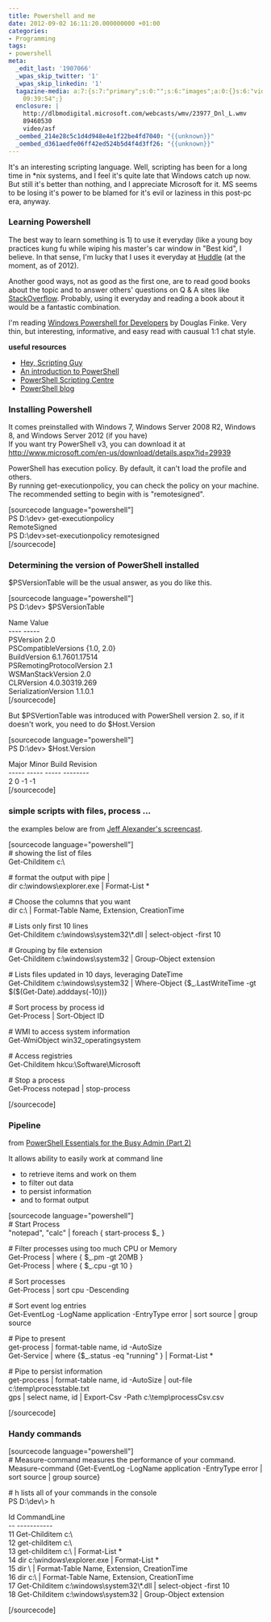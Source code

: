 ```yaml
---
title: Powershell and me
date: 2012-09-02 16:11:20.000000000 +01:00
categories:
- Programming
tags:
- powershell
meta:
  _edit_last: '1907066'
  _wpas_skip_twitter: '1'
  _wpas_skip_linkedin: '1'
  tagazine-media: a:7:{s:7:"primary";s:0:"";s:6:"images";a:0:{}s:6:"videos";a:0:{}s:11:"image_count";i:0;s:6:"author";s:7:"1907066";s:7:"blog_id";s:7:"1833431";s:9:"mod_stamp";s:19:"2012-09-05
    09:39:54";}
  enclosure: |
    http://dlbmodigital.microsoft.com/webcasts/wmv/23977_Dnl_L.wmv
    89460530
    video/asf
  _oembed_214e28c5c1d4d948e4e1f22be4fd7040: "{{unknown}}"
  _oembed_d361aedfe06ff42ed524b5d4f4d3ff26: "{{unknown}}"
---
```

<p>It's an interesting scripting language. Well, scripting has been for a long time in *nix systems, and I feel it's quite late that Windows catch up now. But still it's better than nothing, and I appreciate Microsoft for it. MS seems to be losing it's power to be blamed for it's evil or laziness in this post-pc era, anyway. </p>
<h3>Learning Powershell</h3>
<p>The best way to learn something is 1) to use it everyday (like a young boy practices kung fu while wiping his master's car window in "Best kid", I believe. In that sense, I'm lucky that I uses it everyday at <a href="http://www.huddle.com/">Huddle</a> (at the moment, as of 2012).</p>
<p>Another good ways, not as good as the first one, are to read good books about the topic and to answer others' questions on Q &amp; A sites like <a href="http://stackoverflow.com/questions/tagged/powershell">StackOverflow</a>. Probably, using it everyday and reading a book about it would be a fantastic combination.</p>
<p>I'm reading <a href="http://www.amazon.co.uk/gp/product/1449322700/ref=as_li_qf_sp_asin_il_tl?ie=UTF8&amp;camp=1634&amp;creative=6738&amp;creativeASIN=1449322700&amp;linkCode=as2&amp;tag=andchachacha-21">Windows Powershell for Developers</a> by Douglas Finke. Very thin, but interesting, informative, and easy read with causual 1:1 chat style.  </p>
<p><strong>useful resources</strong></p>
<ul>
<li><a href="http://blogs.technet.com/b/heyscriptingguy/">Hey, Scripting Guy</a></li>
<li><a href="http://technet.microsoft.com/en-us/video/screencast-windows-powershell-introduction.aspx">An introduction to PowerShell</a></li>
<li><a href="http://technet.microsoft.com/en-us/scriptcenter/bb410849.aspx">PowerShell Scripting Centre</a></li>
<li><a href="http://blogs.msdn.com/b/powershell/">PowerShell blog</a></li>
</ul>
<h3>Installing Powershell</h3>
<p>It comes preinstalled with Windows 7, Windows Server 2008 R2, Windows 8, and Windows Server 2012 (if you have)<br />
If you want try PowerShell v3, you can download it at <a href="http://www.microsoft.com/en-us/download/details.aspx?id=29939">http://www.microsoft.com/en-us/download/details.aspx?id=29939</a></p>
<p>PowerShell has execution policy. By default, it can't load the profile and others.<br />
By running get-executionpolicy, you can check the policy on your machine.<br />
The recommended setting to begin with is "remotesigned".</p>
<p>[sourcecode language="powershell"]<br />
PS D:\dev&gt; get-executionpolicy<br />
RemoteSigned<br />
PS D:\dev&gt;set-executionpolicy remotesigned<br />
[/sourcecode]</p>
<h3>Determining the version of PowerShell installed</h3>
<p>$PSVersionTable will be the usual answer, as you do like this.</p>
<p>[sourcecode language="powershell"]<br />
PS D:\dev&gt; $PSVersionTable</p>
<p>Name                           Value<br />
----                           -----<br />
PSVersion                      2.0<br />
PSCompatibleVersions           {1.0, 2.0}<br />
BuildVersion                   6.1.7601.17514<br />
PSRemotingProtocolVersion      2.1<br />
WSManStackVersion              2.0<br />
CLRVersion                     4.0.30319.269<br />
SerializationVersion           1.1.0.1<br />
[/sourcecode]</p>
<p>But $PSVertionTable was introduced with PowerShell version 2. so, if it doesn't work, you need to do $Host.Version</p>
<p>[sourcecode language="powershell"]<br />
PS D:\dev&gt; $Host.Version</p>
<p>Major  Minor  Build  Revision<br />
-----  -----  -----  --------<br />
2      0      -1     -1<br />
[/sourcecode]</p>
<h3>simple scripts with files, process ...</h3>
<p>the examples below are from <a href="http://technet.microsoft.com/en-us/video/screencast-windows-powershell-introduction.aspx">Jeff Alexander's screencast</a>.</p>
<p>[sourcecode language="powershell"]<br />
# showing the list of files<br />
Get-Childitem c:\</p>
<p># format the output with pipe |<br />
dir c:\windows\explorer.exe | Format-List *</p>
<p># Choose the columns that you want<br />
dir c:\ | Format-Table Name, Extension, CreationTime</p>
<p># Lists only first 10 lines<br />
Get-Childitem c:\windows\system32\*.dll | select-object -first 10</p>
<p># Grouping by file extension<br />
Get-Childitem c:\windows\system32 | Group-Object extension</p>
<p># Lists files updated in 10 days, leveraging DateTime<br />
Get-Childitem c:\windows\system32 | Where-Object {$_.LastWriteTime -gt $($(Get-Date).adddays(-10))}</p>
<p># Sort process by process id<br />
Get-Process | Sort-Object ID</p>
<p># WMI to access system information<br />
Get-WmiObject win32_operatingsystem</p>
<p># Access registries<br />
Get-Childitem hkcu:\Software\Microsoft</p>
<p># Stop a process<br />
Get-Process notepad | stop-process</p>
<p>[/sourcecode]</p>
<h3>Pipeline</h3>
<p>from <a href="http://dlbmodigital.microsoft.com/webcasts/wmv/23977_Dnl_L.wmv">PowerShell Essentials for the Busy Admin (Part 2)</a></p>
<p>It allows ability to easily work at command line</p>
<ul>
<li>to retrieve items and work on them</li>
<li>to filter out data</li>
<li>to persist information</li>
<li>and to format output</li>
</ul>
<p>[sourcecode language="powershell"]<br />
# Start Process<br />
&quot;notepad&quot;, &quot;calc&quot; | foreach { start-process $_ }</p>
<p># Filter processes using too much CPU or Memory<br />
Get-Process | where { $_.pm -gt 20MB }<br />
Get-Process | where { $_.cpu -gt 10 }</p>
<p># Sort processes<br />
Get-Process | sort cpu -Descending</p>
<p># Sort event log entries<br />
Get-EventLog -LogName application -EntryType error | sort source | group source</p>
<p># Pipe to present<br />
get-process | format-table name, id -AutoSize<br />
Get-Service | where {$_.status -eq &quot;running&quot; } | Format-List *</p>
<p># Pipe to persist information<br />
get-process | format-table name, id -AutoSize | out-file c:\temp\processtable.txt<br />
gps | select name, id | Export-Csv -Path c:\temp\processCsv.csv</p>
<p>[/sourcecode]</p>
<h3>Handy commands</h3>
<p>[sourcecode language="powershell"]<br />
# Measure-command measures the performance of your command.<br />
Measure-command {Get-EventLog -LogName application -EntryType error | sort source | group source}</p>
<p># h lists all of your commands in the console<br />
PS D:\dev\&gt; h</p>
<p>  Id CommandLine<br />
  -- -----------<br />
  11 Get-Childitem c:\<br />
  12 get-childitem c:\<br />
  13 get-childitem c:\ | Format-List *<br />
  14 dir c:\windows\explorer.exe | Format-List *<br />
  15 dir \ | Format-Table Name, Extension, CreationTime<br />
  16 dir c:\ | Format-Table Name, Extension, CreationTime<br />
  17 Get-Childitem c:\windows\system32\*.dll | select-object -first 10<br />
  18 Get-Childitem c:\windows\system32 | Group-Object extension</p>
<p>[/sourcecode]</p>

